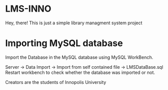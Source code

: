 # LMS-INNO

Hey, there!
This is just a simple library managment system project

# Importing MySQL database
Import the Database in the MySQL database using MySQL WorkBench.

Server -> Data Import -> Import from self contained file -> LMSDataBase.sql
Restart workbench to check whether the database was imported or not.


Creators are the students of Innopolis University

